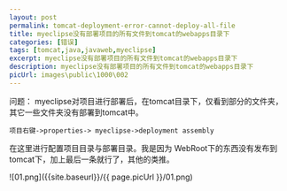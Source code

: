 ```yaml
---
layout: post
permalink: tomcat-deployment-error-cannot-deploy-all-file
title: myeclipse没有部署项目的所有文件到tomcat的webapps目录下
categories: [错误]
tags: [tomcat,java,javaweb,myeclipse]
excerpt: myeclipse没有部署项目的所有文件到tomcat的webapps目录下
description: myeclipse没有部署项目的所有文件到tomcat的webapps目录下
picUrl: images\public\1000\002
---
```


问题：
myeclipse对项目进行部署后，在tomcat目录下，仅看到部分的文件夹，其它一些文件夹没有部署到tomcat中。

```
项目右键->properties-> myeclipse->deployment assembly 

```
在这里进行配置项目目录与部署目录。我是因为 WebRoot下的东西没有发布到tomcat下，加上最后一条就行了，其他的类推。


![01.png]({{site.baseurl}}/{{ page.picUrl }}/01.png)
